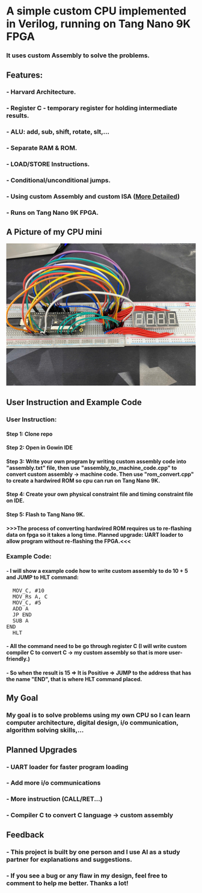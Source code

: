 # A simple custom CPU implemented in Verilog, running on Tang Nano 9K FPGA
### It uses custom Assembly to solve the problems.
## Features:
### - Harvard Architecture.
### - Register C - temporary register for holding intermediate results.
### - ALU: add, sub, shift, rotate, slt,...
### - Separate RAM & ROM.
### - LOAD/STORE Instructions.
### - Conditional/unconditional jumps.
### - Using custom Assembly and custom ISA (<a href="https://docs.google.com/document/d/1spk6qTvlEQv3vK2T30NwYCHgVy-ZGenoJlQO8q8Q0LQ/edit?tab=t.0" target="_blank">More Detailed</a>)
### - Runs on Tang Nano 9K FPGA.
## A Picture of my CPU mini
![CPU mini](images/cpu_pic.jpg)
## User Instruction and Example Code
### User Instruction:
#### Step 1: Clone repo 
#### Step 2: Open in Gowin IDE
#### Step 3: Write your own program by writing custom assembly code into "assembly.txt" file, then use "assembly_to_machine_code.cpp" to convert custom assembly -> machine code. Then use "rom_convert.cpp" to create a hardwired ROM so cpu can run on Tang Nano 9K.
#### Step 4: Create your own physical constraint file and timing constraint file on IDE.
#### Step 5: Flash to Tang Nano 9K.
#### >>>The process of converting hardwired ROM requires us to re-flashing data on fpga so it takes a long time. Planned upgrade: UART loader to allow program without re-flashing the FPGA.<<<
### Example Code:
#### - I will show a example code how to write custom assembly to do 10 + 5 and JUMP to HLT command:
<pre>  MOV_C, #10
  MOV_Rs A, C
  MOV_C, #5
  ADD A
  JP END
  SUB A
END
  HLT  </pre>
#### - All the command need to be go through register C (I will write custom compiler C to convert C -> my custom assembly so that is more user-friendly.)
#### - So when the result is 15 => It is Positive => JUMP to the address that has the name "END", that is where HLT command placed.
## My Goal
### My goal is to solve problems using my own CPU so I can learn computer architecture, digital design, i/o communication, algorithm solving skills,...
## Planned Upgrades
### - UART loader for faster program loading
### - Add more i/o communications
### - More instruction (CALL/RET...)
### - Compiler C to convert C language -> custom assembly
## Feedback
### - This project is built by one person and I use AI as a study partner for explanations and suggestions.
### - If you see a bug or any flaw in my design, feel free to comment to help me better. Thanks a lot!


